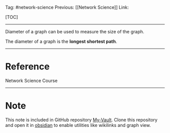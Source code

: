 Tag: #network-science 
Previous: [[Network Science]]
Link: 

[TOC]

---

Diameter of a graph can be used to measure the size of the graph.

The diameter of a graph is the **longest shortest path**.

---

# Reference

Network Science Course

---

# Note

This note is included in GitHub repository [My-Vault](https://github.com/LittleD3092/My-Vault.git). Clone this repository and open it in [obsidian](https://obsidian.md/) to enable utilities like wikilinks and graph view.